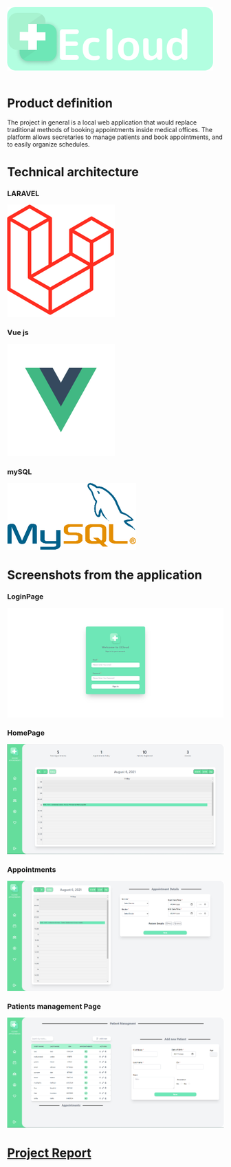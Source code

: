 ![plugin](readmePics/appLogo.png)
<br>
<br>



# Product definition

The project in general is a local web application that would replace traditional methods of booking appointments inside medical offices. The platform allows secretaries to manage patients and book appointments, and to easily organize schedules.

# Technical architecture

### LARAVEL

![plugin](readmePics/laravel.png)

### Vue js

![plugin](readmePics/vuejs.png)

### mySQL

![plugin](readmePics/mysql.png)

# Screenshots from the application

### LoginPage

![plugin](readmePics/loginPage.PNG)

### HomePage

![plugin](readmePics/homePage.PNG)

### Appointments

![plugin](readmePics/calendarPage.PNG)

### Patients management Page

![plugin](readmePics/patient.PNG)

# <a href= "https://docs.google.com/document/d/10oBW3X8WAPsGD9xTWBH_BDqWEWevMtQYoIMQmN2y-pU/edit?usp=sharing">Project Report
